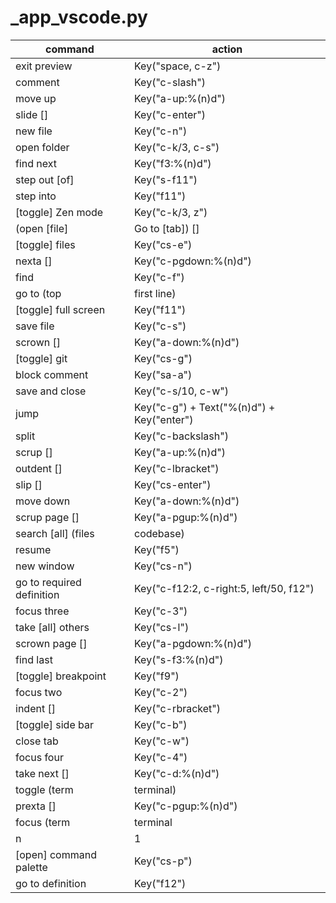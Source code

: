 # _app_vscode.py

command | action
--- | ---
exit preview | Key("space, c-z")
comment | Key("c-slash")
move up <n> | Key("a-up:%(n)d")
slide [<n>] | Key("c-enter")
new file | Key("c-n")
open folder | Key("c-k/3, c-s")
find next <n> | Key("f3:%(n)d")
step out [of] | Key("s-f11")
step into | Key("f11")
[toggle] Zen mode | Key("c-k/3, z")
(open [file] | Go to [tab]) [<text>] | Key("c-p") + Text("%(text)s")
[toggle] files | Key("cs-e")
nexta [<n>] | Key("c-pgdown:%(n)d")
find | Key("c-f")
go to (top | first line) | Key("c-home")
[toggle] full screen | Key("f11")
save file | Key("c-s")
scrown [<n>] | Key("a-down:%(n)d")
[toggle] git | Key("cs-g")
block comment | Key("sa-a")
save and close | Key("c-s/10, c-w")
jump <n> | Key("c-g") + Text("%(n)d") + Key("enter")
split | Key("c-backslash")
scrup [<n>] | Key("a-up:%(n)d")
outdent [<n>] | Key("c-lbracket")
slip [<n>] | Key("cs-enter")
move down <n> | Key("a-down:%(n)d")
scrup page [<n>] | Key("a-pgup:%(n)d")
search [all] (files | codebase) | Key("cs-f")
resume | Key("f5")
new window | Key("cs-n")
go to required definition | Key("c-f12:2, c-right:5, left/50, f12")
focus three | Key("c-3")
take [all] others | Key("cs-l")
scrown page [<n>] | Key("a-pgdown:%(n)d")
find last <n> | Key("s-f3:%(n)d")
[toggle] breakpoint | Key("f9")
focus two | Key("c-2")
indent [<n>] | Key("c-rbracket")
[toggle] side bar | Key("c-b")
close tab | Key("c-w")
focus four | Key("c-4")
take next [<n>] | Key("c-d:%(n)d")
toggle (term|terminal) | Key("a-1")
prexta [<n>] | Key("c-pgup:%(n)d")
focus (term|terminal|one) | Key("c-1")
n | 1
[open] command palette | Key("cs-p")
go to definition | Key("f12")
